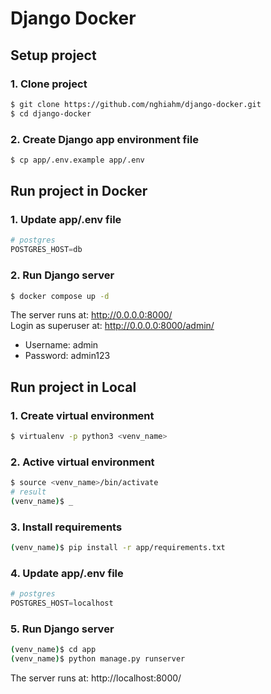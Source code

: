 # Django Docker

## Setup project
### 1. Clone project
```bash
$ git clone https://github.com/nghiahm/django-docker.git
$ cd django-docker
```
### 2. Create Django app environment file
```bash
$ cp app/.env.example app/.env
```

## Run project in Docker
### 1. Update app/.env file
```python
# postgres
POSTGRES_HOST=db
```
### 2. Run Django server
```bash
$ docker compose up -d
```
The server runs at: http://0.0.0.0:8000/ \
Login as superuser at: http://0.0.0.0:8000/admin/
- Username: admin
- Password: admin123

## Run project in Local
### 1. Create virtual environment
```bash
$ virtualenv -p python3 <venv_name>
```
### 2. Active virtual environment
```bash
$ source <venv_name>/bin/activate
# result
(venv_name)$ _
```
### 3. Install requirements
```bash
(venv_name)$ pip install -r app/requirements.txt
```
### 4. Update app/.env file
```python
# postgres
POSTGRES_HOST=localhost
```
### 5. Run Django server
```bash
(venv_name)$ cd app
(venv_name)$ python manage.py runserver
```
The server runs at: http://localhost:8000/
